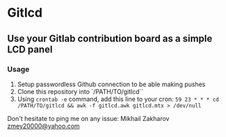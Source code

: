# Gitlcd

## Use your Gitlab contribution board as a simple LCD panel

### Usage

1. Setup passwordless Github connection to be able making pushes
2. Clone this repository into `/PATH/TO/gitlcd``
3. Using `crontab -e` command, add this line to your cron:
`59 23 * * * cd /PATH/TO/gitlcd && awk -f gitlcd.awk gitlcd.mtx > /dev/null`

Don't hesitate to ping me on any issue: Mikhail Zakharov <zmey20000@yahoo.com>
